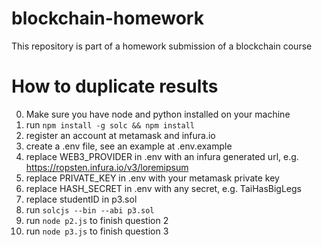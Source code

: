 # blockchain-homework
This repository is part of a homework submission of a blockchain course

# How to duplicate results
0. Make sure you have node and python installed on your machine
1. run ```npm install -g solc && npm install```
2. register an account at metamask and infura.io
3. create a .env file, see an example at .env.example
3. replace WEB3_PROVIDER in .env with an infura generated url, e.g. https://ropsten.infura.io/v3/loremipsum
4. replace PRIVATE_KEY in .env with your metamask private key
5. replace HASH_SECRET in .env with any secret, e.g. TaiHasBigLegs
6. replace studentID in p3.sol
7. run ```solcjs --bin --abi p3.sol```
8. run ```node p2.js``` to finish question 2
9. run ```node p3.js``` to finish question 3
